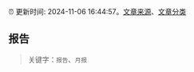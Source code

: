 :alarm_clock: 更新时间: 2024-11-06 16:44:57。[文章来源](/README.md)、[文章分类](/TAGS.md)

## 报告


> 关键字：`报告`、`月报`



